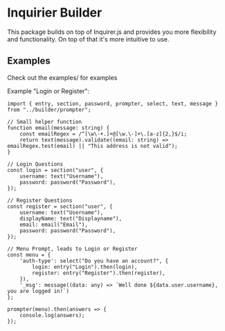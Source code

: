 # Inquirier Builder

This package builds on top of Inquirer.js and provides you more flexibility and functionality.
On top of that it's more intuitive to use.

## Examples
Check out the examples/ for examples

Example "Login or Register":
```
import { entry, section, password, prompter, select, text, message } from "../builder/prompter";

// Small helper function
function email(message: string) {
    const emailRegex = /^[\w\-+.]+@[\w.\-]+\.[a-z]{2,}$/i;
    return text(message).validate((email: string) => emailRegex.test(email) || "This address is not valid");
}

// Login Questions
const login = section("user", {
    username: text("Username"),
    password: password("Password"),
});

// Register Questions
const register = section("user", {
    username: text("Username"),
    displayName: text("Displayname"),
    email: email("Email"),
    password: password("Password"),
});

// Menu Prompt, leads to Login or Register
const menu = {
    'auth-type': select("Do you have an account?", {
        login: entry("Login").then(login),
        register: entry("Register").then(register),
    }),
    '_msg': message((data: any) => `Well done ${data.user.username}, you are logged in!`)
};

prompter(menu).then(answers => {
    console.log(answers);
});

```